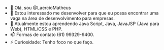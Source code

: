 - 👋 Olá, sou @LaercioMatheus
- 👀 Estou interessado me desenvolver para que eu possa encontrar uma vaga na área de desenvolvimento para empresas.
- 🌱 Atualmente estou aprendendo Java Script, Java, JavaJSP (Java para Web), HTML/CSS e PHP.
- 📫 Formas de contato (61) 99329-9400.
- ⚡ Curiosidade: Tenho foco no que faço.
